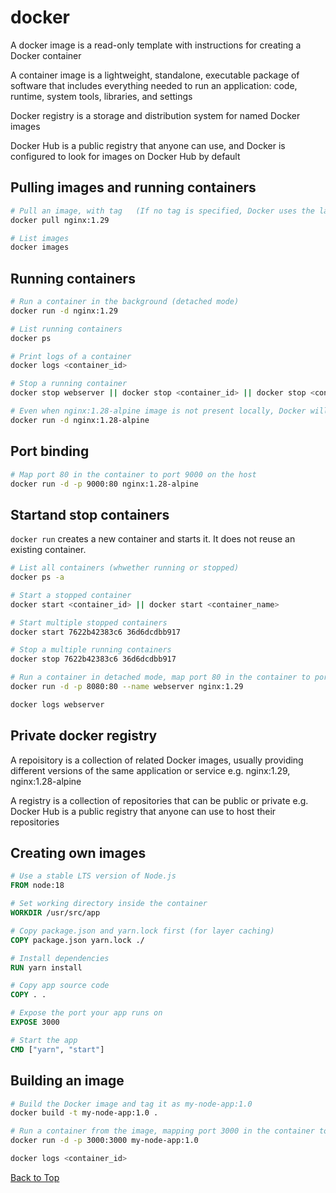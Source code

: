 # docker

A docker image is a read-only template with instructions for creating a Docker container

A container image is a lightweight, standalone, executable package of software that includes everything needed to run an application: code, runtime, system tools, libraries, and settings

Docker registry is a storage and distribution system for named Docker images

Docker Hub is a public registry that anyone can use, and Docker is configured to look for images on Docker Hub by default

## Pulling images and running containers

```bash
# Pull an image, with tag   (If no tag is specified, Docker uses the latest tag by default)
docker pull nginx:1.29

# List images
docker images
```

## Running containers

```bash
# Run a container in the background (detached mode)
docker run -d nginx:1.29

# List running containers
docker ps

# Print logs of a container
docker logs <container_id>

# Stop a running container
docker stop webserver || docker stop <container_id> || docker stop <container_name> || Ctrl+C
```

```bash
# Even when nginx:1.28-alpine image is not present locally, Docker will pull it from Docker Hub and then run it
docker run -d nginx:1.28-alpine
```

## Port binding

```bash
# Map port 80 in the container to port 9000 on the host
docker run -d -p 9000:80 nginx:1.28-alpine
```

## Startand stop containers

`docker run` creates a new container and starts it. It does not reuse an existing container.

```bash
# List all containers (whwether running or stopped)
docker ps -a

# Start a stopped container
docker start <container_id> || docker start <container_name>

# Start multiple stopped containers
docker start 7622b42383c6 36d6dcdbb917

# Stop a multiple running containers
docker stop 7622b42383c6 36d6dcdbb917

# Run a container in detached mode, map port 80 in the container to port 8080 on the host, and name the container "webserver"
docker run -d -p 8080:80 --name webserver nginx:1.29

docker logs webserver
```

## Private docker registry

A repoisitory is a collection of related Docker images, usually providing different versions of the same application or service e.g. nginx:1.29, nginx:1.28-alpine

A registry is a collection of repositories that can be public or private e.g. Docker Hub is a public registry that anyone can use to host their repositories

## Creating own images

```dockerfile
# Use a stable LTS version of Node.js
FROM node:18

# Set working directory inside the container
WORKDIR /usr/src/app

# Copy package.json and yarn.lock first (for layer caching)
COPY package.json yarn.lock ./

# Install dependencies
RUN yarn install

# Copy app source code
COPY . .

# Expose the port your app runs on
EXPOSE 3000

# Start the app
CMD ["yarn", "start"]
```

## Building an image

```bash
# Build the Docker image and tag it as my-node-app:1.0
docker build -t my-node-app:1.0 .

# Run a container from the image, mapping port 3000 in the container to port 3000 on the host
docker run -d -p 3000:3000 my-node-app:1.0

docker logs <container_id>
```

[Back to Top](#docker)
